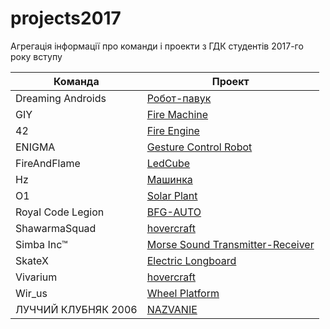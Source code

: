 # projects2017
Агрегація інформації про команди і проекти з ГДК студентів 2017-го року вступу

| Команда  | Проект |
| ------------- | ------------- |
| Dreaming Androids  | [Робот-павук](https://github.com/progbase/DAndroids/tree/master/Project)  |
| GIY  | [Fire Machine](https://github.com/progbase/FFM)  |
| 42 | [Fire Engine](https://github.com/progbase/FireEngine)  |
| ENIGMA | [Gesture Control Robot](https://github.com/progbase/Gesture_controle_robot)  |
| FireAndFlame | [LedCube](https://github.com/progbase/LedCube)  |
| Hz | [Машинка](https://github.com/progbase/hz)  |
| O1 | [Solar Plant](https://github.com/progbase/Solar-Plant)  |
| Royal Code Legion | [BFG-AUTO](https://github.com/progbase/BFG-AUTO)  |
| ShawarmaSquad | [hovercraft](https://github.com/progbase/hovercraft)  |
| Simba Inc™ | [Morse Sound Transmitter-Receiver](https://github.com/progbase/MainSimbaka)  |
| SkateX | [Electric Longboard](https://github.com/progbase/Electric-longboard)  |
| Vivarium | [hovercraft](https://github.com/progbase/Vivarium-Hovercraft)  |
| Wir_us | [Wheel Platform](https://github.com/progbase/Wheel_Platform)  |
| ЛУЧЧИЙ КЛУБНЯК 2006 | [NAZVANIE](https://github.com/progbase/NAZVANIE)  |

